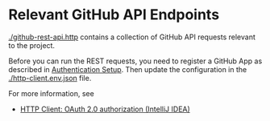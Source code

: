# Relevant GitHub API Endpoints

[./github-rest-api.http](./github-rest-api.http) contains a collection of GitHub API requests relevant to the project.

Before you can run the REST requests, you need to register a GitHub App as described in [Authentication Setup](./authentication-setup.md). Then update the configuration in the [./http-client.env.json](./http-client.env.json) file.

For more information, see

- [HTTP Client: OAuth 2.0 authorization (IntelliJ IDEA)](https://www.jetbrains.com/help/idea/oauth-2-0-authorization.html)
